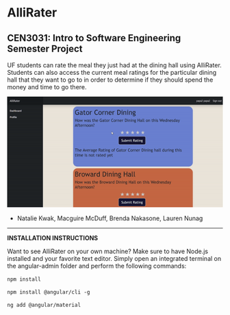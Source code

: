 # AlliRater
## CEN3031: Intro to Software Engineering Semester Project

UF students can rate the meal they just had at the dining hall using AlliRater. Students can also access the current meal ratings for the particular dining hall that they want to go to in order to determine if they should spend the money and time to go there.

![demo-gif](./demo.gif)

- Natalie Kwak, Macguire McDuff, Brenda Nakasone, Lauren Nunag


-----------------------------

**INSTALLATION INSTRUCTIONS**

Want to see AlliRater on your own machine? 
Make sure to have Node.js installed and your favorite text editor.
Simply open an integrated terminal on the angular-admin folder and perform the following commands:
```
npm install
```
```
npm install @angular/cli -g
```
```
ng add @angular/material
```
